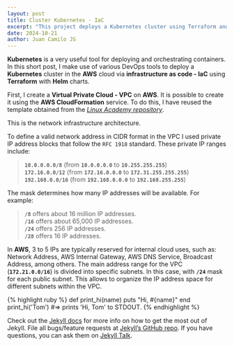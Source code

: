 ```yaml
---
layout: post
title: Cluster Kubernetes - IaC
excerpt: "This project deploys a Kubernetes cluster using Terraform and Amazon EKS..."
date: 2024-10-21
author: Juan Camilo JS
---
```

**Kubernetes** is a very useful tool for deploying and orchestrating containers. In this short post, I make use of various DevOps tools to deploy a **Kubernetes** cluster in the **AWS** cloud via **infrastructure as code - IaC** using **Terraform** with **Helm** charts.

First, I create a **Virtual Private Cloud - VPC** on **AWS**. It is possible to create it using the **AWS CloudFormation** service. To do this, I have reused the template obtained from the [_Linux Academy repository_](https://github.com/linuxacademy/eks-deep-dive-2019/blob/master/1-2-Configuring-Cluster/amazon-eks-vpc-sample.yaml).

This is the network infrastructure architecture.



To define a valid network address in CIDR format in the VPC I used private IP address blocks that follow the `RFC 1918` standard. These private IP ranges include:

>**`10.0.0.0.0/8`** (from **`10.0.0.0.0`** to **`10.255.255.255`**) \
**`172.16.0.0/12`** (from **`172.16.0.0.0`** to **`172.31.255.255.255`**) \
**`192.168.0.0/16`** (from **`192.168.0.0.0`** to **`192.168.255.255`**) 

The mask determines how many IP addresses will be available. For example:

>**`/8`** offers about 16 million IP addresses. \
**`/16`** offers about 65,000 IP addresses. \
**`/24`** offers 256 IP addresses. \
**`/28`** offers 16 IP addresses.

In **AWS**, 3 to 5 IPs are typically reserved for internal cloud uses, such as: Network Address, AWS Internal Gateway, AWS DNS Service, Broadcast Address, among others.
The main address range for the VPC (**`172.21.0.0/16`**) is divided into specific subnets. In this case, with **`/24`** mask for each public subnet. This allows to organize the IP address space for different subnets within the VPC.






{% highlight ruby %}
def print_hi(name)
  puts "Hi, #{name}"
end
print_hi('Tom')
#=> prints 'Hi, Tom' to STDOUT.
{% endhighlight %}

Check out the [Jekyll docs][jekyll-docs] for more info on how to get the most out of Jekyll. File all bugs/feature requests at [Jekyll’s GitHub repo][jekyll-gh]. If you have questions, you can ask them on [Jekyll Talk][jekyll-talk].


[jekyll-docs]: http://jekyllrb.com/docs/home
[jekyll-gh]:   https://github.com/jekyll/jekyll
[jekyll-talk]: https://talk.jekyllrb.com/
